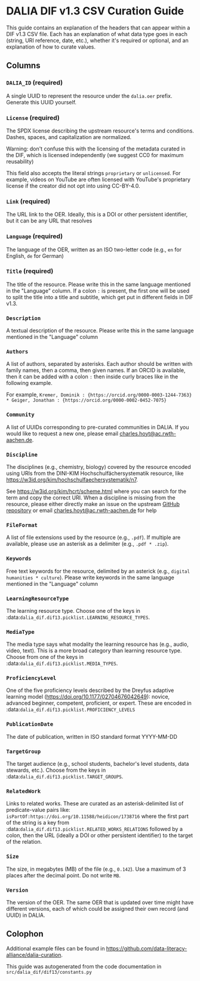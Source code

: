 # DALIA DIF v1.3 CSV Curation Guide

This guide contains an explanation of the headers that can appear within a DIF
v1.3 CSV file. Each has an explanation of what data type goes in each (string,
URI reference, date, etc.), whether it's required or optional, and an
explanation of how to curate values.

## Columns

### `DALIA_ID` (required)

A single UUID to represent the resource under the `dalia.oer` prefix. Generate
this UUID yourself.

### `License` (required)

The SPDX license describing the upstream resource's terms and conditions.
Dashes, spaces, and capitalization are normalized.

Warning: don't confuse this with the licensing of the metadata curated in the
DIF, which is licensed independently (we suggest CC0 for maximum reusability)

This field also accepts the literal strings `proprietary` or `unlicensed`. For
example, videos on YouTube are often licensed with YouTube's proprietary license
if the creator did not opt into using CC-BY-4.0.

### `Link` (required)

The URL link to the OER. Ideally, this is a DOI or other persistent identifier,
but it can be any URL that resolves

### `Language` (required)

The language of the OER, written as an ISO two-letter code (e.g., `en` for
English, `de` for German)

### `Title` (required)

The title of the resource. Please write this in the same language mentioned in
the "Language" column. If a colon `:` is present, the first one will be used to
split the title into a title and subtitle, which get put in different fields in
DIF v1.3.

### `Description`

A textual description of the resource. Please write this in the same language
mentioned in the "Language" column

### `Authors`

A list of authors, separated by asterisks. Each author should be written with
family names, then a comma, then given names. If an ORCID is available, then it
can be added with a colon `:` then inside curly braces like in the following
example.

For example,
`Kremer, Dominik : {https://orcid.org/0000-0003-1244-7363} * Geiger, Jonathan : {https://orcid.org/0000-0002-0452-7075}`

### `Community`

A list of UUIDs corresponding to pre-curated communities in DALIA. If you would
like to request a new one, please email charles.hoyt@ac.rwth-aachen.de.

### `Discipline`

The disciplines (e.g., chemistry, biology) covered by the resource encoded using
URIs from the DINI-KIM Hochschulfächersystematik resource, like
https://w3id.org/kim/hochschulfaechersystematik/n7.

See https://w3id.org/kim/hcrt/scheme.html where you can search for the term and
copy the correct URI. When a discipline is missing from the resource, please
either directly make an issue on the upstream
[GitHub repository](https://github.com/dini-ag-kim/hcrt) or email
charles.hoyt@ac.rwth-aachen.de for help

### `FileFormat`

A list of file extensions used by the resource (e.g., `.pdf`). If multiple are
available, please use an asterisk as a delimiter (e.g., `.pdf * .zip`).

### `Keywords`

Free text keywords for the resource, delimited by an asterick (e.g.,
`digital humanities * culture`). Please write keywords in the same language
mentioned in the "Language" column

### `LearningResourceType`

The learning resource type. Choose one of the keys in
:data:`dalia_dif.dif13.picklist.LEARNING_RESOURCE_TYPES`.

### `MediaType`

The media type says what modality the learning resource has (e.g., audio, video,
text). This is a more broad category than learning resource type. Choose from
one of the keys in :data:`dalia_dif.dif13.picklist.MEDIA_TYPES`.

### `ProficiencyLevel`

One of the five proficiency levels described by the Dreyfus adaptive learning
model (https://doi.org/10.1177/02704676042649): novice, advanced beginner,
competent, proficient, or expert. These are encoded in
:data:`dalia_dif.dif13.picklist.PROFICIENCY_LEVELS`

### `PublicationDate`

The date of publication, written in ISO standard format YYYY-MM-DD

### `TargetGroup`

The target audience (e.g., school students, bachelor's level students, data
stewards, etc.). Choose from the keys in
:data:`dalia_dif.dif13.picklist.TARGET_GROUPS`.

### `RelatedWork`

Links to related works. These are curated as an asterisk-delimited list of
predicate-value pairs like: `isPartOf:https://doi.org/10.11588/heidicon/1738716`
where the first part of the string is a key from
:data:`dalia_dif.dif13.picklist.RELATED_WORKS_RELATIONS` followed by a colon,
then the URL (ideally a DOI or other persistent identifier) to the target of the
relation.

### `Size`

The size, in megabytes (MB) of the file (e.g., `0.142`). Use a maximum of 3
places after the decimal point. Do not write `MB`.

### `Version`

The version of the OER. The same OER that is updated over time might have
different versions, each of which could be assigned their own record (and UUID)
in DALIA.

## Colophon

Additional example files can be found in
https://github.com/data-literacy-alliance/dalia-curation.

This guide was autogenerated from the code documentation in
`src/dalia_dif/dif13/constants.py`
